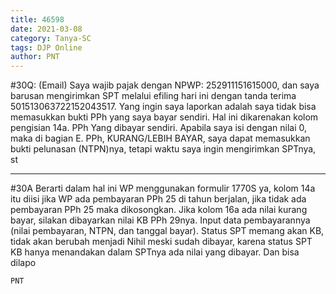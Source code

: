 ```yaml
---
title: 46598
date: 2021-03-08
category: Tanya-SC
tags: DJP Online
author: PNT
---
```


#30Q: (Email) Saya wajib pajak dengan NPWP: 252911151615000, dan saya barusan mengirimkan SPT melalui efiling hari ini dengan tanda terima 501513063722152043517. Yang ingin saya laporkan adalah saya tidak bisa memasukkan bukti PPh yang saya bayar sendiri. Hal ini dikarenakan kolom pengisian 14a. PPh Yang dibayar sendiri. Apabila saya isi dengan nilai 0, maka di bagian E. PPh, KURANG/LEBIH BAYAR, saya dapat memasukkan bukti pelunasan (NTPN)nya, tetapi waktu saya ingin mengirimkan SPTnya, st

---

#30A Berarti dalam hal ini WP menggunakan formulir 1770S ya, kolom 14a itu diisi jika WP ada pembayaran PPh 25 di tahun berjalan, jika tidak ada pembayaran PPh 25 maka dikosongkan. Jika kolom 16a ada nilai kurang bayar, silakan dibayarkan nilai KB PPh 29nya. Input data pembayarannya (nilai pembayaran, NTPN, dan tanggal bayar). Status SPT memang akan KB, tidak akan berubah menjadi Nihil meski sudah dibayar, karena status SPT KB hanya menandakan dalam SPTnya ada nilai yang dibayar. Dan bisa dilapo

`PNT`
